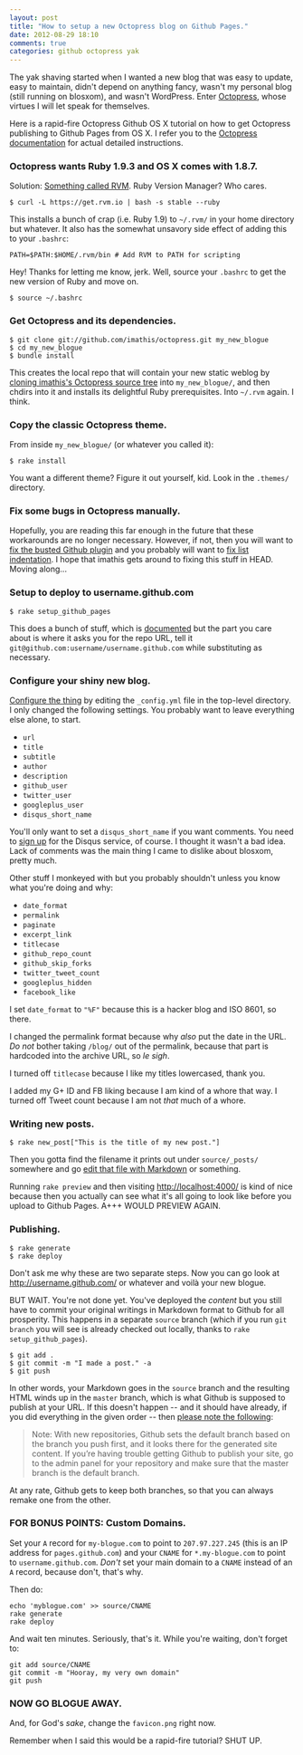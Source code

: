 ```yaml
---
layout: post
title: "How to setup a new Octopress blog on Github Pages."
date: 2012-08-29 18:10
comments: true
categories: github octopress yak
---
```


The yak shaving started when I wanted a new blog that was easy to update, easy
to maintain, didn't depend on anything fancy, wasn't my personal blog (still
running on blosxom), and wasn't WordPress. Enter [Octopress](http://octopress.org/),
whose virtues I will let speak for themselves.

Here is a rapid-fire Octopress Github OS X tutorial on how to get Octopress
publishing to Github Pages from OS X. I refer you to the
[Octopress documentation](http://octopress.org/docs/)
for actual detailed instructions.

### Octopress wants Ruby 1.9.3 and OS X comes with 1.8.7.

Solution: [Something called RVM](http://octopress.org/docs/setup/rvm/). Ruby
Version Manager? Who cares.

```
$ curl -L https://get.rvm.io | bash -s stable --ruby
```

This installs a bunch of crap (i.e. Ruby 1.9) to `~/.rvm/` in your home
directory but whatever. It also has the somewhat unsavory side effect of adding
this to your `.bashrc`:

```
PATH=$PATH:$HOME/.rvm/bin # Add RVM to PATH for scripting
```

Hey! Thanks for letting me know, jerk. Well, source your `.bashrc` to get the
new version of Ruby and move on.

```
$ source ~/.bashrc
```

### Get Octopress and its dependencies.

```
$ git clone git://github.com/imathis/octopress.git my_new_blogue
$ cd my_new_blogue
$ bundle install
```

This creates the local repo that will contain your new static weblog
by [cloning imathis's Octopress source tree](http://octopress.org/docs/setup/) into `my_new_blogue/`,
and then chdirs into it and installs its delightful Ruby prerequisites. Into `~/.rvm` again. I
think.

### Copy the classic Octopress theme.

From inside `my_new_blogue/` (or whatever you called it):

```
$ rake install
```

You want a different theme? Figure it out yourself, kid. Look in
the `.themes/` directory.

### Fix some bugs in Octopress manually.

Hopefully, you are reading this far enough in the future that these
workarounds are no longer necessary. However, if not, then you
will want to
[fix the busted Github plugin](/blog/how-to-cherry-pick-a-git-commit-from-another-repo.html) and
you probably will want to [fix list indentation](https://github.com/imathis/octopress/issues/417). I hope that
imathis gets around to fixing this stuff in HEAD. Moving along...

### Setup to deploy to username.github.com

```
$ rake setup_github_pages
```

This does a bunch of stuff, which is
[documented](http://octopress.org/docs/deploying/github/)
but the part you care about is where it asks you for
the repo URL, tell it `git@github.com:username/username.github.com` while
substituting as necessary.

### Configure your shiny new blog.

[Configure the thing](http://octopress.org/docs/configuring/) by editing the `_config.yml`
file in the top-level directory. I only changed the following settings. You
probably want to leave everything else alone, to start.

+ `url`
+ `title`
+ `subtitle`
+ `author`
+ `description`
+ `github_user`
+ `twitter_user`
+ `googleplus_user`
+ `disqus_short_name`

You'll only want to set a `disqus_short_name` if you want comments. You need to
[sign up](http://disqus.com/) for the Disqus service, of course. I thought it
wasn't a bad idea. Lack of comments was the main thing I came to dislike about
blosxom, pretty much.

Other stuff I monkeyed with but you probably shouldn't unless you know what
you're doing and why:

+ `date_format`
+ `permalink`
+ `paginate`
+ `excerpt_link`
+ `titlecase`
+ `github_repo_count`
+ `github_skip_forks`
+ `twitter_tweet_count`
+ `googleplus_hidden`
+ `facebook_like`

I set `date_format` to `"%F"` because this is a hacker blog and ISO 8601, so there.

I changed the permalink format because why _also_ put the date in the URL.  _Do
not_ bother taking `/blog/` out of the permalink, because that part is
hardcoded into the archive URL, so _le sigh_.

I turned off `titlecase` because I like my titles lowercased, thank you.

I added my G+ ID and FB liking because I am kind of a whore that way. I turned
off Tweet count because I am not _that_ much of a whore.

### Writing new posts.

```
$ rake new_post["This is the title of my new post."]
```

Then you gotta find the filename it prints out under `source/_posts/` somewhere
and go [edit that file with Markdown](http://octopress.org/docs/blogging/) or something.

Running `rake preview` and then visiting
[http://localhost:4000/](http://localhost:4000/) is kind of nice because
then you actually can see what it's all going to look like before you upload to
Github Pages. A+++ WOULD PREVIEW AGAIN.

### Publishing.

```
$ rake generate
$ rake deploy
```

Don't ask me why these are two separate steps. Now you can go look at
http://username.github.com/ or whatever and voilà your new blogue.

BUT WAIT. You're not done yet. You've deployed the _content_ but you still have
to commit your original writings in Markdown format to Github for all
prosperity. This happens in a separate `source` branch (which if you run `git
branch` you will see is already checked out locally, thanks to `rake
setup_github_pages`).

```
$ git add .
$ git commit -m "I made a post." -a
$ git push
```

In other words, your Markdown goes in the `source` branch and the resulting HTML
winds up in the `master` branch, which is what Github is supposed to publish
at your URL. If this doesn't happen -- and it should have already, if you did
everything in the given order -- then
[please note the following](http://octopress.org/docs/deploying/github/):

> Note: With new repositories, Github sets the default branch based on the
> branch you push first, and it looks there for the generated site content. If
> you’re having trouble getting Github to publish your site, go to the admin
> panel for your repository and make sure that the master branch is the default
> branch.

At any rate, Github gets to keep both branches, so that you can always
remake one from the other.

### FOR BONUS POINTS: Custom Domains.

Set your `A` record for `my-blogue.com` to point to `207.97.227.245` (this is
an IP address for `pages.github.com`) and your `CNAME` for `*.my-blogue.com` to
point to `username.github.com`. _Don't_ set your main domain to a `CNAME`
instead of an `A` record, because don't, that's why.

Then do:

```
echo 'myblogue.com' >> source/CNAME
rake generate
rake deploy
```

And wait ten minutes. Seriously, that's it. While you're waiting, don't forget
to:

```
git add source/CNAME
git commit -m "Hooray, my very own domain"
git push
```

### NOW GO BLOGUE AWAY.

And, for God's _sake_, change the `favicon.png` right now.

Remember when I said this would be a rapid-fire tutorial? SHUT UP.

